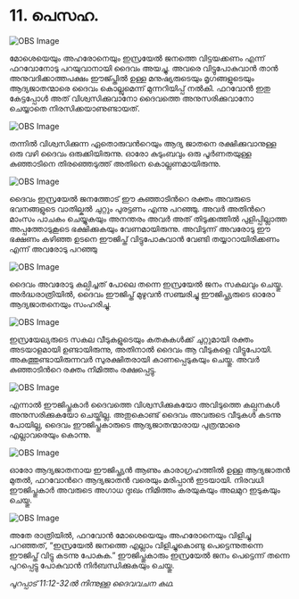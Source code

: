 # 11.  പെസഹ.

![OBS Image](https://cdn.door43.org/obs/jpg/360px/obs-en-11-01.jpg)

 മോശെയെയും അഹരോനെയും ഇസ്രയേല്‍ ജനത്തെ വിട്ടയക്കണം എന്ന് ഫറവോനോടു പറയുവാനായി ദൈവം അയച്ചു. അവരെ വിട്ടുപോകുവാന്‍ താന്‍ അനുവദിക്കാത്തപക്ഷം ഈജ്പ്തില്‍ ഉള്ള മനുഷ്യരുടെയും മൃഗങ്ങളുടെയും ആദ്യജാതന്മാരെ ദൈവം കൊല്ലുമെന്ന് മുന്നറിയിപ്പ് നല്‍കി. ഫറവോന്‍ ഇതു കേട്ടപ്പോള്‍ അത് വിശ്വസിക്കുവാനോ ദൈവത്തെ അനുസരിക്കുവാനോ ചെയ്യാതെ നിരസിക്കയാണുണ്ടായത്.

![OBS Image](https://cdn.door43.org/obs/jpg/360px/obs-en-11-02.jpg)

തന്നില്‍ വിശ്വസിക്കുന്ന ഏതൊരുവന്‍റെയും ആദ്യ ജാതനെ രക്ഷിക്കുവാനുള്ള ഒരു വഴി ദൈവം ഒരുക്കിയിരുന്നു. ഓരോ കുടുംബവും ഒരു പൂര്‍ണതയുള്ള കുഞ്ഞാടിനെ തിരഞ്ഞെടുത്ത്  അതിനെ കൊല്ലണമായിരുന്നു. 

![OBS Image](https://cdn.door43.org/obs/jpg/360px/obs-en-11-03.jpg)

ദൈവം ഇസ്രയേല്‍ ജനത്തോട് ഈ കുഞ്ഞാടിന്‍റെ രക്തം അവരുടെ ഭവനങ്ങളുടെ വാതില്കല്‍  ചുറ്റും  പുരട്ടണം എന്നു പറഞ്ഞു. അവര്‍ അതിന്‍റെ മാംസം പാചകം ചെയ്യുകയും അനന്തരം അവര്‍ അത് തിടുക്കത്തില്‍ പുളിപ്പില്ലാത്ത അപ്പത്തോടുകൂടെ ഭക്ഷിക്കുകയും വേണമായിരുന്നു. അവിടുന്ന് അവരോടു ഈ ഭക്ഷണം കഴിഞ്ഞ ഉടനെ ഈജിപ്ത് വിട്ടുപോകുവാന്‍ വേണ്ടി തയ്യാറായിരിക്കണം എന്ന് അവരോടു പറഞ്ഞു

![OBS Image](https://cdn.door43.org/obs/jpg/360px/obs-en-11-04.jpg)

ദൈവം അവരോടു കല്പിച്ചത് പോലെ തന്നെ ഇസ്രയേല്‍ ജനം സകലവും ചെയ്തു. അര്‍ദ്ധരാത്രിയില്‍, ദൈവം ഈജിപ്ത് മുഴുവന്‍ സഞ്ചരിച്ചു ഈജിപ്ത്യരുടെ ഓരോ ആദ്യജാതനെയും സംഹരിച്ചു.

![OBS Image](https://cdn.door43.org/obs/jpg/360px/obs-en-11-05.jpg)

ഇസ്രയേല്യരുടെ സകല വീടുകളുടെയും കതകുകള്‍ക്ക് ചുറ്റുമായി രക്തം അടയാളമായി ഉണ്ടായിരുന്നു, അതിനാല്‍ ദൈവം ആ വീടുകളെ വിട്ടുപോയി. അകത്തുണ്ടായിരുന്നവര്‍ സുരക്ഷിതരായി കാണപ്പെടുകയും ചെയ്തു. അവര്‍ കുഞ്ഞാടിന്‍റെ രക്തം നിമിത്തം രക്ഷപ്പെട്ടു.

![OBS Image](https://cdn.door43.org/obs/jpg/360px/obs-en-11-06.jpg)

എന്നാല്‍ ഈജിപ്തുകാര്‍ ദൈവത്തെ വിശ്വസിക്കുകയോ അവിടുത്തെ കല്പനകള്‍ അനുസരിക്കുകയോ ചെയ്തില്ല. അതുകൊണ്ട് ദൈവം അവരുടെ വീടുകള്‍ കടന്നു പോയില്ല, ദൈവം ഈജിപ്തുകാരുടെ ആദ്യജാതന്മാരായ പുത്രന്മാരെ എല്ലാവരെയും കൊന്നു.

![OBS Image](https://cdn.door43.org/obs/jpg/360px/obs-en-11-07.jpg)

ഓരോ ആദ്യജാതനായ ഈജിപ്ത്യന്‍ ആണും  കാരാഗ്രഹത്തില്‍ ഉള്ള ആദ്യജാതന്‍ മുതല്‍, ഫറവോന്‍റെ ആദ്യജാതന്‍ വരെയും മരിപ്പാന്‍ ഇടയായി. നിരവധി ഈജിപ്തുകാര്‍ അവരുടെ അഗാധ ദുഃഖം നിമിത്തം കരയുകയും അലമുറ ഇടുകയും ചെയ്തു.

![OBS Image](https://cdn.door43.org/obs/jpg/360px/obs-en-11-08.jpg)

അതേ രാത്രിയില്‍, ഫറവോന്‍ മോശെയെയും അഹരോനെയും വിളിച്ചു പറഞ്ഞത്, “ഇസ്രയേല്‍ ജനത്തെ എല്ലാം വിളിച്ചുകൊണ്ടു പെട്ടെന്നുതന്നെ ഈജിപ്ത് വിട്ടു കടന്നു പോകുക.” ഈജിപ്തുകാരും ഇസ്രയേല്‍ ജനം പെട്ടെന്ന് തന്നെ പുറപ്പെട്ടു പോകുവാന്‍ നിര്‍ബന്ധിക്കുകയും ചെയ്തു.

_പുറപ്പാട് 11:12-32ല്‍ നിന്നുള്ള ദൈവവചന കഥ._
